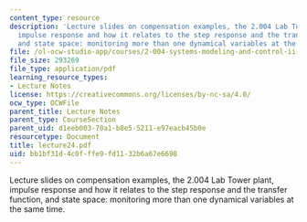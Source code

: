 ```yaml
---
content_type: resource
description: 'Lecture slides on compensation examples, the 2.004 Lab Tower plant,
  impulse response and how it relates to the step response and the transfer function,
  and state space: monitoring more than one dynamical variables at the same time.'
file: /ol-ocw-studio-app/courses/2-004-systems-modeling-and-control-ii-fall-2007/bb1bf31d4c0fffe9fd1132b6a67e6698_lecture24.pdf
file_size: 293269
file_type: application/pdf
learning_resource_types:
- Lecture Notes
license: https://creativecommons.org/licenses/by-nc-sa/4.0/
ocw_type: OCWFile
parent_title: Lecture Notes
parent_type: CourseSection
parent_uid: d1eeb003-70a1-b8e5-5211-e97eacb45b0e
resourcetype: Document
title: lecture24.pdf
uid: bb1bf31d-4c0f-ffe9-fd11-32b6a67e6698
---
```

Lecture slides on compensation examples, the 2.004 Lab Tower plant, impulse response and how it relates to the step response and the transfer function, and state space: monitoring more than one dynamical variables at the same time.